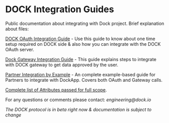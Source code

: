 # DOCK Integration Guides
Public documentation about integrating with Dock project. Brief explanation about files:

[DOCK OAuth Integration Guide](oauth.rst) - Use this guide to know about one time setup required on DOCK side & also how you can integrate with the DOCK OAuth server.

[Dock Gateway Integration Guide](gateway.rst) - This guide explains steps to integrate with DOCK gateway to get data approved by the user.

[Partner Integration by Example](partner-integration-by-example.sh) - An complete example-based guide for Partners to integrate with DockApp. Covers both OAuth and Gateway calls.

[Complete list of Attributes passed for full scope](dock-full-scope-data.rst).

For any questions or comments please contact:  _engineering@dock.io_

_The DOCK protocol is in beta right now & documentation is subject to change_
